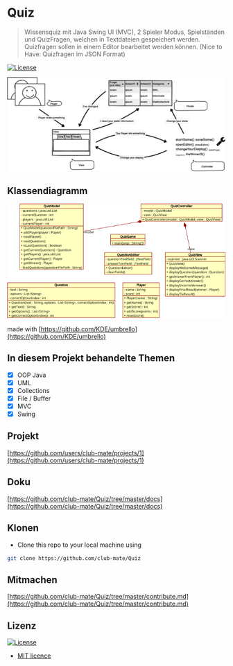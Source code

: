 # Quiz

> Wissensquiz mit Java Swing UI (MVC), 2 Spieler Modus, Spielständen und QuizFragen, welchen in Textdateien gespeichert werden. Quizfragen sollen in einem Editor bearbeitet werden können. (Nice to Have: Quizfragen im JSON Format)

<!-- [![Build Status](http://img.shields.io/travis/badges/badgerbadgerbadger.svg?style=flat-square)](https://travis-ci.org/badges/badgerbadgerbadger) -->
[![License](http://img.shields.io/:license-mit-blue.svg?style=flat-square)](http://badges.mit-license.org) 

![MVC](docs/mvc.png)

## Klassendiagramm

![Klassendiagramm](docs/Klassendiagramm.png)

made with [https://github.com/KDE/umbrello](https://github.com/KDE/umbrello)

## In diesem Projekt behandelte Themen

- [x] OOP Java
- [x] UML
- [x] Collections
- [x] File / Buffer
- [x] MVC
- [x] Swing

## Projekt

[https://github.com/users/club-mate/projects/1](https://github.com/users/club-mate/projects/1)

## Doku

[https://github.com/club-mate/Quiz/tree/master/docs](https://github.com/club-mate/Quiz/tree/master/docs)

## Klonen
* Clone this repo to your local machine using 
```bash 
git clone https://github.com/club-mate/Quiz
```
## Mitmachen

[https://github.com/club-mate/Quiz/tree/master/contribute.md](https://github.com/club-mate/Quiz/tree/master/contribute.md)

## Lizenz
[![License](http://img.shields.io/:license-mit-blue.svg?style=flat-square)](http://badges.mit-license.org) 
* [MIT licence](http://opensource.org/licenses/mit-license.php)
